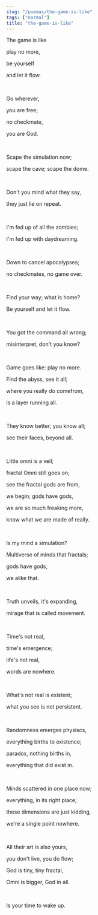 ```yaml
---
slug: "/poemas/the-game-is-like"
tags: ["normal"]
title: "the-game-is-like"
---
```

The game is like

play no more,

be yourself

and let it flow.

&nbsp;

Go wherever,

you are free;

no checkmate,

you are God.

&nbsp;

Scape the simulation now;

scape the cave; scape the dome.

&nbsp;

Don't you mind what they say,

they just lie on repeat.

&nbsp;

I'm fed up of all the zombies;

I'm fed up with daydreaming.

&nbsp;

Down to cancel apocalypses;

no checkmates, no game over.

&nbsp;

Find your way; what is home?

Be yourself and let it flow.

&nbsp;

You got the command all wrong;

misinterpret, don't you know?

&nbsp;

Game goes like: play no more.

Find the abyss, see it all;

where you really do comefrom,

is a layer running all.

&nbsp;

They know better; you know all;

see their faces, beyond all.

&nbsp;

Little omni is a veil;

fractal Omni still goes on;

see the fractal gods are from,

we begin; gods have gods,

we are so much freaking more,

know what we are made of really.

&nbsp;

Is my mind a simulation?

Multiverse of minds that fractals;

gods have gods,

we alike that.

&nbsp;

Truth unveils, it's expanding,

mirage that is called movement.

&nbsp;

Time's not real,

time's emergence;

life's not real,

words are nowhere.

&nbsp;

What's not real is existent;

what you see is not persistent.

&nbsp;

Randomness emerges physiscs,

everything births to existence;

paradox, nothing births in,

everything that did exist in.

&nbsp;

Minds scattered in one place now;

everything, in its right place;

these dimensions are just kidding,

we're a single point nowhere.

&nbsp;

All their art is also yours,

you don't live, you do flow;

God is tiny, tiny fractal,

Omni is bigger, God in all.

&nbsp;

Is your time to wake up.